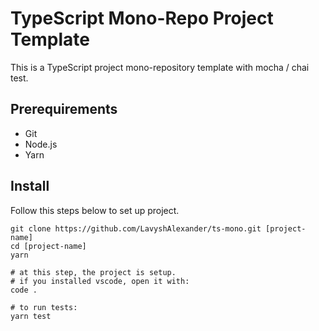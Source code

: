 # TypeScript Mono-Repo Project Template

This is a TypeScript project mono-repository template with mocha / chai test.


## Prerequirements

* Git
* Node.js
* Yarn


## Install

Follow this steps below to set up project.

```
git clone https://github.com/LavyshAlexander/ts-mono.git [project-name]
cd [project-name]
yarn

# at this step, the project is setup.
# if you installed vscode, open it with:
code .

# to run tests:
yarn test
```
